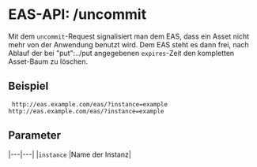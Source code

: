 #  EAS-API: /uncommit

Mit dem `uncommit`-Request signalisiert man dem EAS, dass ein Asset nicht mehr von der Anwendung benutzt wird. Dem EAS steht es dann frei, nach Ablauf der bei "put":../put angegebenen `expires`-Zeit den kompletten Asset-Baum zu löschen.

##  Beispiel

~~~
 http://eas.example.com/eas/?instance=example
http://eas.example.com/eas/?instance=example
~~~


##  Parameter


|---|---|
|`instance`          |Name der Instanz|




